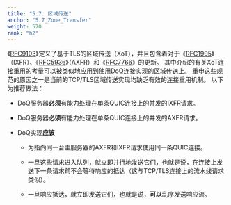 ```yaml
---
title: "5.7. 区域传送"
anchor: "5.7_Zone_Transfer"
weight: 570
rank: "h2"
---
```


《[RFC9103]()》定义了基于TLS的区域传送（XoT），并且包含着对于《[RFC1995]()》（IXFR）、《[RFC5936]()》（AXFR）和《[RFC7766]()》的更新。
其中介绍的有关XoT连接重用的考量可以被类似地应用到使用DoQ连接实现的区域传送上。
重申这些规范的原因之一是当前的TCP/TLS区域传送实现均缺乏有效的连接重用机制。
以下为推荐做法：

* DoQ服务器**必须**有能力处理在单条QUIC连接上的并发的IXFR请求。

* DoQ服务器**必须**有能力处理在单条QUIC连接上的并发的AXFR请求。

* DoQ实现**应该**

  * 为指向同一台主服务器的AXFR和IXFR请求使用同一条QUIC连接。

  * 一旦这些请求进入队列，就立即并行地发送它们，也就是说，在连接上发送下一条请求前不会等待响应的抵达（这与TCP/TLS连接上的流水线请求类似）。

  * 一旦响应抵达，就立即发送它们，也就是说，**可以**乱序发送响应流。
